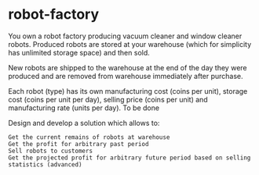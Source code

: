 # robot-factory

You own a robot factory producing vacuum cleaner and window cleaner robots. Produced robots are stored at your warehouse (which for simplicity has unlimited storage space) and then sold.

New robots are shipped to the warehouse at the end of the day they were produced and are removed from warehouse immediately after purchase.

Each robot (type) has its own manufacturing cost (coins per unit), storage cost (coins per unit per day), selling price (coins per unit) and manufacturing rate (units per day).
To be done

Design and develop a solution which allows to:

    Get the current remains of robots at warehouse
    Get the profit for arbitrary past period
    Sell robots to customers
    Get the projected profit for arbitrary future period based on selling statistics (advanced)
